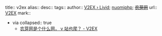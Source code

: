 title:: v2ex
alias:: 
desc:: 
tags:: 
author:: [V2EX › Livid](https://www.v2ex.com/member/livid); [nuomiphp](https://www.nuomiphp.com/); ~~[农芽网](https://www.nongyawang.com/)~~
url:: [V2EX](https://www.v2ex.com/)
mark::

  - via
    collapsed:: true
    - [农芽网是个什么网， v 站也爬？ - V2EX](https://v2ex.com/t/819112)
